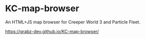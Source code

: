 # KC-map-browser
An HTML+JS map browser for Creeper World 3 and Particle Fleet.

https://grabz-dev.github.io/KC-map-browser/
